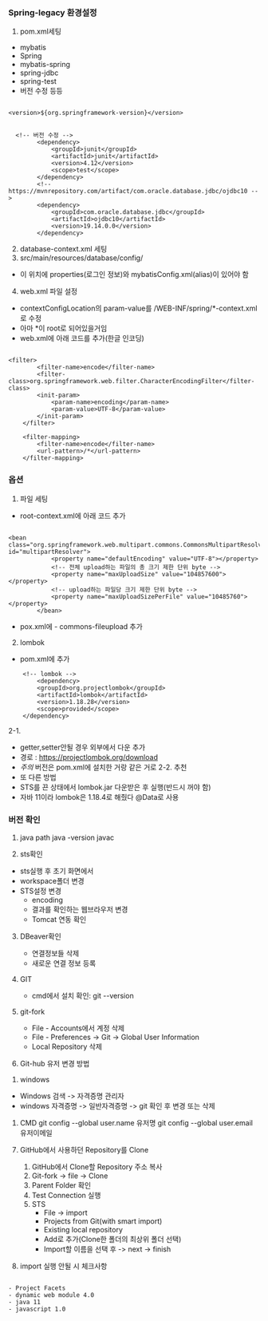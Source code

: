 ### Spring-legacy 환경설정



1. pom.xml세팅 
  - mybatis 
  - Spring
  - mybatis-spring
  - spring-jdbc
  - spring-test
  - 버전 수정 등등
```

<version>${org.springframework-version}</version>


  <!-- 버전 수정 -->
		<dependency>
			<groupId>junit</groupId>
			<artifactId>junit</artifactId>
			<version>4.12</version>
			<scope>test</scope>
		</dependency>
		<!-- https://mvnrepository.com/artifact/com.oracle.database.jdbc/ojdbc10 -->
		<dependency>
			<groupId>com.oracle.database.jdbc</groupId>
			<artifactId>ojdbc10</artifactId>
			<version>19.14.0.0</version>
		</dependency>

```


2. database-context.xml 세팅
3. src/main/resources/database/config/
  - 이 위치에 properties(로그인 정보)와 mybatisConfig.xml(alias)이 있어야 함
  
4. web.xml 파일 설정
  - contextConfigLocation의 param-value를 /WEB-INF/spring/*-context.xml로 수정
  - 아마 *이 root로 되어있을거임
  - web.xml에 아래 코드를 추가(한글 인코딩)
```

<filter>
        <filter-name>encode</filter-name>
        <filter-class>org.springframework.web.filter.CharacterEncodingFilter</filter-class>
        <init-param>
            <param-name>encoding</param-name>
            <param-value>UTF-8</param-value>
        </init-param>
    </filter>
    
    <filter-mapping>
        <filter-name>encode</filter-name>
        <url-pattern>/*</url-pattern>
    </filter-mapping>

```


### 옵션

1. 파일 세팅

  - root-context.xml에 아래 코드 추가
```

<bean class="org.springframework.web.multipart.commons.CommonsMultipartResolver" id="multipartResolver">
			<property name="defaultEncoding" value="UTF-8"></property>
			<!-- 전체 upload하는 파일의 총 크기 제한 단위 byte -->
			<property name="maxUploadSize" value="104857600"></property>
			<!-- upload하는 파일당 크기 제한 단위 byte -->
			<property name="maxUploadSizePerFile" value="10485760"></property>
		</bean>

```
  - pox.xml에 - commons-fileupload 추가

2. lombok
 - pom.xml에 추가
```
	<!-- lombok -->
		<dependency>
  		<groupId>org.projectlombok</groupId>
  		<artifactId>lombok</artifactId>
  		<version>1.18.28</version>
  		<scope>provided</scope>
  	</dependency>

```
2-1.
 - getter,setter안될 경우 외부에서 다운 추가
 - 경로 : https://projectlombok.org/download
 - *주의* 버전은 pom.xml에 설치한 거랑 같은 거로
2-2. 추천
 - 또 다른 방법
 - STS를 끈 상태에서 lombok.jar 다운받은 후 실행(반드시 꺼야 함)
 - 자바 11이라 lombok은 1.18.4로 해줬다
@Data로 사용

### 버전 확인

1. java
  path
  java -version
  javac

2. sts확인
  - sts실행 후 초기 화면에서
  - workspace폴더 변경
  - STS설정 변경
      - encoding
      - 결과를 확인하는 웹브라우저 변경
      - Tomcat 연동 확인

3. DBeaver확인
    - 연결정보들 삭제
    - 새로운 연결 정보 등록

4. GIT
   - cmd에서 설치 확인: git --version

5. git-fork
   - File - Accounts에서 계정 삭제 
   - File - Preferences -> Git -> Global User Information
   - Local Repository 삭제

6. Git-hub 유저 변경 방법
  1) windows
  - Windows 검색 -> 자격증명 관리자
  - windows 자격증명 -> 일반자격증명 -> git 확인 후 변경 또는 삭제
  1) CMD
  git config --global user.name 유저명
  git config --global user.email 유저이메일

7. GitHub에서 사용하던 Repository를 Clone
   1) GitHub에서 Clone할 Repository 주소 복사
   2) Git-fork -> file -> Clone
   3) Parent Folder 확인 
   4) Test Connection 실행
   5) STS
       - File -> import
       - Projects from Git(with smart import)
       - Existing local repository
       - Add로 추가(Clone한 폴더의 최상위 폴더 선택)
       - Import할 이름을 선택 후 -> next -> finish

8. import 실행 안될 시 체크사항 

```

- Project Facets
- dynamic web module 4.0
- java 11
- javascript 1.0

```

